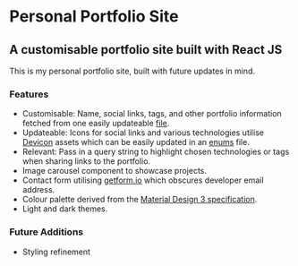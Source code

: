 # Personal Portfolio Site

## A customisable portfolio site built with React JS

This is my personal portfolio site, built with future updates in mind.

### Features

- Customisable: Name, social links, tags, and other portfolio information fetched from one easily updateable [file](https://github.com/peter-hinch/personal-portfolio/blob/main/src/portfolioData.js).
- Updateable: Icons for social links and various technologies utilise [Devicon](https://devicon.dev/) assets which can be easily updated in an [enums](https://github.com/peter-hinch/personal-portfolio/blob/main/src/enums.js) file.
- Relevant: Pass in a query string to highlight chosen technologies or tags when sharing links to the portfolio.
- Image carousel component to showcase projects.
- Contact form utilising [getform.io](https://getform.io/) which obscures developer email address.
- Colour palette derived from the [Material Design 3 specification](https://m3.material.io/styles/color/the-color-system/key-colors-tones).
- Light and dark themes.

### Future Additions

- Styling refinement
